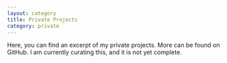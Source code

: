```yaml
---
layout: category
title: Private Projects
category: private
---
```


Here, you can find an excerpt of my private projects. More can be found on GitHub. 
I am currently curating this, and it is not yet complete.